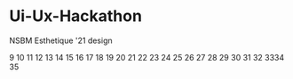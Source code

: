 # Ui-Ux-Hackathon
NSBM Esthetique '21 design 

9
10
11
12
13
14
15
16
17
18
19
20
21
22
23
24
25
26
27
28
29
30
31
32
3334
35




